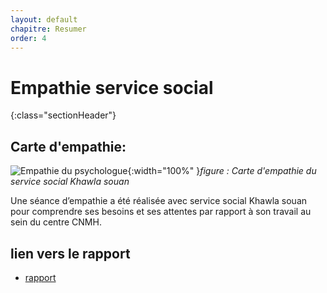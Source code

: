 ```yaml
---
layout: default
chapitre: Resumer
order: 4
---
```

# Empathie service social 
{:class="sectionHeader"}

<!-- new slide -->
## Carte d'empathie:
![Empathie du psychologue](/besoin/empathie-social/images/carte-empathie-service-social.png){:width="100%" }*figure : Carte d'empathie du service social Khawla souan*

<!-- note -->

Une séance d’empathie a été réalisée avec service social Khawla souan pour comprendre ses besoins et ses attentes par rapport à son travail au sein du centre CNMH.

## lien vers le rapport
- [rapport](/besoin/empathie-social/rapport.html)